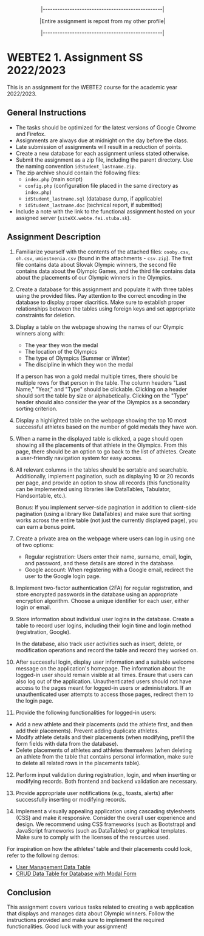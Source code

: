 <p align="center">
|-------------------------------------------------|  
</p>
<p align="center">
|Entire assignment is repost from my other profile|
</p>
<p align="center">
|-------------------------------------------------|  
</p>

# WEBTE2 1. Assignment SS 2022/2023

This is an assignment for the WEBTE2 course for the academic year 2022/2023.

## General Instructions
- The tasks should be optimized for the latest versions of Google Chrome and Firefox.
- Assignments are always due at midnight on the day before the class.
- Late submission of assignments will result in a reduction of points.
- Create a new database for each assignment unless stated otherwise.
- Submit the assignment as a zip file, including the parent directory. Use the naming convention `idStudent_lastname.zip`.
- The zip archive should contain the following files:
  - `index.php` (main script)
  - `config.php` (configuration file placed in the same directory as `index.php`)
  - `idStudent_lastname.sql` (database dump, if applicable)
  - `idStudent_lastname.doc` (technical report, if submitted)
- Include a note with the link to the functional assignment hosted on your assigned server (`siteXX.webte.fei.stuba.sk`).

## Assignment Description
1. Familiarize yourself with the contents of the attached files: `osoby.csv`, `oh.csv`, `umiestnenia.csv` (found in the attachments - `csv.zip`). The first file contains data about Slovak Olympic winners, the second file contains data about the Olympic Games, and the third file contains data about the placements of our Olympic winners in the Olympics.

2. Create a database for this assignment and populate it with three tables using the provided files. Pay attention to the correct encoding in the database to display proper diacritics. Make sure to establish proper relationships between the tables using foreign keys and set appropriate constraints for deletion.

3. Display a table on the webpage showing the names of our Olympic winners along with:
   - The year they won the medal
   - The location of the Olympics
   - The type of Olympics (Summer or Winter)
   - The discipline in which they won the medal

   If a person has won a gold medal multiple times, there should be multiple rows for that person in the table. The column headers "Last Name," "Year," and "Type" should be clickable. Clicking on a header should sort the table by size or alphabetically. Clicking on the "Type" header should also consider the year of the Olympics as a secondary sorting criterion.

4. Display a highlighted table on the webpage showing the top 10 most successful athletes based on the number of gold medals they have won.

5. When a name in the displayed table is clicked, a page should open showing all the placements of that athlete in the Olympics. From this page, there should be an option to go back to the list of athletes. Create a user-friendly navigation system for easy access.

6. All relevant columns in the tables should be sortable and searchable. Additionally, implement pagination, such as displaying 10 or 20 records per page, and provide an option to show all records (this functionality can be implemented using libraries like DataTables, Tabulator, Handsontable, etc.).

   Bonus: If you implement server-side pagination in addition to client-side pagination (using a library like DataTables) and make sure that sorting works across the entire table (not just the currently displayed page), you can earn a bonus point.

7. Create a private area on the webpage where users can log in using one of two options:
   - Regular registration: Users enter their name, surname, email, login, and password, and these details are stored in the database.
   - Google account: When registering with a Google email, redirect the user to the Google login page.

8. Implement two-factor authentication (2FA) for regular registration, and store encrypted passwords in the database using an appropriate encryption algorithm. Choose a unique identifier for each user, either login or email.

9. Store information about individual user logins in the database. Create a table to record user logins, including their login time and login method (registration, Google).

   In the database, also track user activities such as insert, delete, or modification operations and record the table and record they worked on.

10. After successful login, display user information and a suitable welcome message on the application's homepage. The information about the logged-in user should remain visible at all times. Ensure that users can also log out of the application. Unauthenticated users should not have access to the pages meant for logged-in users or administrators. If an unauthenticated user attempts to access those pages, redirect them to the login page.

11. Provide the following functionalities for logged-in users:
   - Add a new athlete and their placements (add the athlete first, and then add their placements). Prevent adding duplicate athletes.
   - Modify athlete details and their placements (when modifying, prefill the form fields with data from the database).
   - Delete placements of athletes and athletes themselves (when deleting an athlete from the table that contains personal information, make sure to delete all related rows in the placements table).

12. Perform input validation during registration, login, and when inserting or modifying records. Both frontend and backend validation are necessary.

13. Provide appropriate user notifications (e.g., toasts, alerts) after successfully inserting or modifying records.

14. Implement a visually appealing application using cascading stylesheets (CSS) and make it responsive. Consider the overall user experience and design. We recommend using CSS frameworks (such as Bootstrap) and JavaScript frameworks (such as DataTables) or graphical templates. Make sure to comply with the licenses of the resources used.

For inspiration on how the athletes' table and their placements could look, refer to the following demos:
- [User Management Data Table](https://www.tutorialrepublic.com/snippets/preview.php?topic=bootstrap&file=user-management-data-table)
- [CRUD Data Table for Database with Modal Form](https://www.tutorialrepublic.com/snippets/preview.php?topic=bootstrap&file=crud-data-table-for-database-with-modal-form)

## Conclusion
This assignment covers various tasks related to creating a web application that displays and manages data about Olympic winners. Follow the instructions provided and make sure to implement the required functionalities. Good luck with your assignment!
